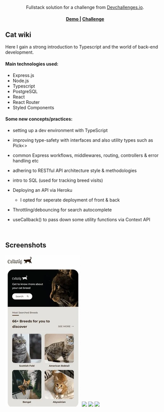 <div align="center">

Fullstack solution for a challenge from <a href="http://devchallenges.io" target="_blank">Devchallenges.io</a>.

</div>

<div align="center">
  <h4>
    <a href="https://serene-payne-5c87c7.netlify.app/">
      Demo
    </a>
    <span> | </span>
    <a href="https://devchallenges.io/challenges/f4NJ53rcfgrP6sBMD2jt">
      Challenge
    </a>
  </h4>
</div>

## Cat wiki

Here I gain a strong introduction to Typescript and the world of back-end development.

#### Main technologies used:

- Express.js
- Node.js
- Typescript
- PostgreSQL
- React
- React Router
- Styled Components

#### Some new concepts/practices:

- setting up a dev environment with TypeScript

- improving type-safety with interfaces and also utility types such as Pick<>

- common Express workflows, middlewares, routing, controllers & error handling etc

- adhering to RESTful API architecture style & methodologies

- intro to SQL (used for tracking breed visits)

- Deploying an API via Heroku
  - I opted for seperate deployment of front & back
- Throttling/debouncing for search autocomplete
- useCallback() to pass down some utility functions via Context API

<br>

## Screenshots

<img src='./client/src/img/cap1.webp?raw=true'>
<img src='./client/src/img/cap2.gif?raw=true'>
<img src='./client/src/img/cap3.gif?raw=true'>
<img src='./client/src/img/cap4.gif?raw=true'>
